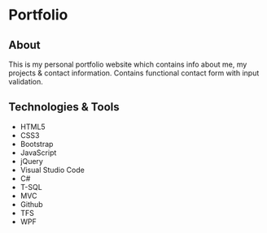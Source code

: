 # Portfolio

## About 

This is my personal portfolio website which contains info about me, my projects & contact information. Contains functional contact form with input validation.

## Technologies & Tools

- HTML5
- CSS3
- Bootstrap
- JavaScript
- jQuery
- Visual Studio Code 
- C#
- T-SQL
- MVC
- Github
- TFS
- WPF